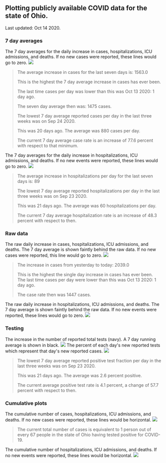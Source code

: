 ## Plotting publicly available COVID data for the state of Ohio. 

Last updated: Oct 14 2020. 

### 7 day averages
The 7 day averages for the daily increase in cases, hospitalizations, ICU admissions, and deaths. If no new cases were reported, these lines would go to zero.
![](7dayaverage_cases.png)

>The average increase in cases for the last seven days is: 1563.0
>
>This is the highest the 7 day average increase in cases has ever been.
>
>The last time cases per day was lower than this was Oct 13 2020: 1 day ago.
>
>The seven day average then was: 1475 cases.
>
>The lowest 7 day average reported cases per day in the last three weeks was on Sep 24 2020.
>
>This was 20 days ago. The average was 880 cases per day.
>
>The current 7 day average case rate is an increase of 77.6 percent with respect to that minimum.

The 7 day averages for the daily increase in hospitalizations, ICU admissions, and deaths. If no new events were reported, these lines would go to zero.
![](7dayaverage_hospital.png)

>The average increase in hospitalizations per day for the last seven days is: 89
>
>The lowest 7 day average reported hospitalizations per day in the last three weeks was on Sep 23 2020.
>
>This was 21 days ago. The average was 60 hospitalizations per day.
>
>The current 7 day average hospitalization rate is an increase of 48.3 percent with respect to then.

### Raw data
The raw daily increase in cases, hospitalizations, ICU admissions, and deaths. The 7 day average is shown faintly behind the raw data. If no new cases were reported, this line would go to zero.
![](DailyCases.png)

>The increase in cases from yesterday to today: 2039.0 
>
>This is the highest the single day increase in cases has ever been.
>The last time cases per day were lower than this was Oct 13 2020: 1 day ago. 
>
>The case rate then was 1447 cases.

The raw daily increase in hospitalizations, ICU admissions, and deaths. The 7 day average is shown faintly behind the raw data. If no new events were reported, these lines would go to zero.
![](DailyHospitalizations.png)

### Testing

The increase in the number of reported total tests (navy). A 7 day running average is shown in black.
![](DailyTests.png)
The percent of each day's new reported tests which represent that day's new reported cases.
![](percentpositive_tests.png)

>The lowest 7 day average reported positive test fraction per day in the last three weeks was on Sep 23 2020.
>
>This was 21 days ago. The average was 2.6 percent positive. 
>
>The current average positive test rate is 4.1 percent, a change of 57.7 percent with respect to then. 

### Cumulative plots
The cumulative number of cases, hospitalizations, ICU admissions, and deaths. If no new cases were reported, these lines would be horizontal.
![](Cases.png)

>The current total number of cases is equivalent to 1 person out of every 67 people in the state of Ohio having tested positive for COVID-19.

The cumulative number of hospitalizations, ICU admissions, and deaths. If no new events were reported, these lines would be horizontal.
![](Hospitalizations.png)
